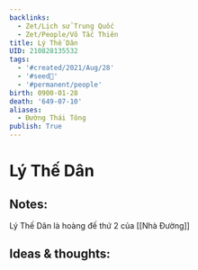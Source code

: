 ```yaml
---
backlinks:
  - Zet/Lịch sử Trung Quốc
  - Zet/People/Võ Tắc Thiên
title: Lý Thế Dân
UID: 210828135532
tags:
  - '#created/2021/Aug/28'
  - '#seed🥜'
  - '#permanent/people'
birth: 0900-01-28
death: '649-07-10'
aliases:
  - Đường Thái Tông
publish: True
---
```

# Lý Thế Dân

## Notes:
Lý Thế Dân là hoàng đế thứ 2 của [[Nhà Đường]]

## Ideas & thoughts:
